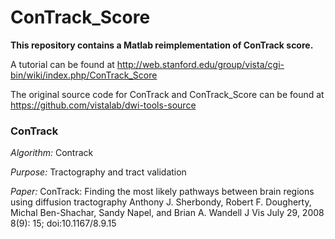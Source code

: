 # ConTrack_Score
**This repository contains a Matlab reimplementation of ConTrack score.**

A tutorial can be found at
http://web.stanford.edu/group/vista/cgi-bin/wiki/index.php/ConTrack_Score

The original source code for ConTrack and ConTrack_Score can be found at
https://github.com/vistalab/dwi-tools-source

### ConTrack
_Algorithm:_ Contrack

_Purpose:_ Tractography and tract validation

_Paper:_ ConTrack: Finding the most likely pathways between brain regions using diffusion tractography
Anthony J. Sherbondy, Robert F. Dougherty, Michal Ben-Shachar, Sandy Napel, and Brian A. Wandell
J Vis July 29, 2008 8(9): 15; doi:10.1167/8.9.15
